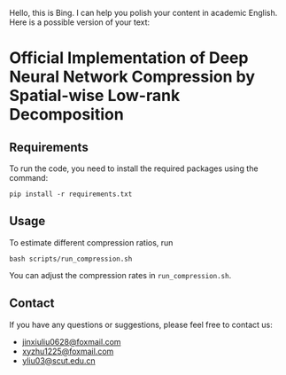 Hello, this is Bing. I can help you polish your content in academic English. Here is a possible version of your text:

# Official Implementation of Deep Neural Network Compression by Spatial-wise Low-rank Decomposition

## Requirements

To run the code, you need to install the required packages using the command:

`pip install -r requirements.txt`

## Usage

To estimate different compression ratios, run

`bash scripts/run_compression.sh`

You can adjust the compression rates in `run_compression.sh`.

## Contact

If you have any questions or suggestions, please feel free to contact us:

- jinxiuliu0628@foxmail.com
- xyzhu1225@foxmail.com
- yliu03@scut.edu.cn

